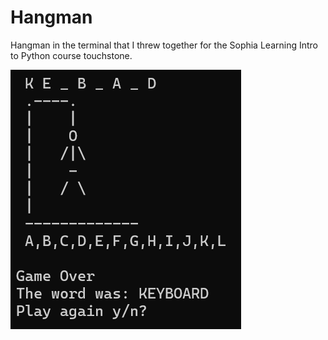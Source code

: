 # Hangman

Hangman in the terminal that I threw together for the Sophia Learning Intro to Python course touchstone.

![screenshot](screenshots/gameover.png)
